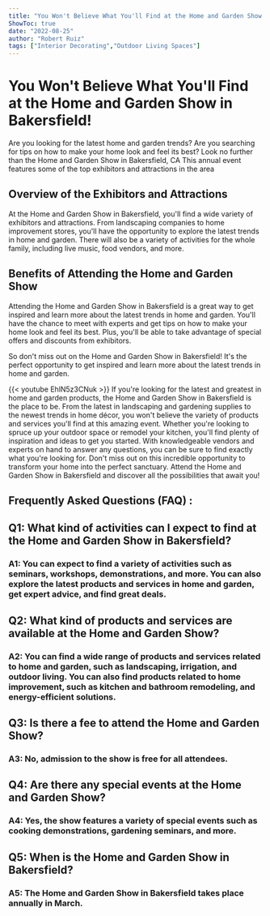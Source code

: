 ```yaml
---
title: "You Won't Believe What You'll Find at the Home and Garden Show in Bakersfield!"
ShowToc: true 
date: "2022-08-25"
author: "Robert Ruiz" 
tags: ["Interior Decorating","Outdoor Living Spaces"]
---
```

# You Won't Believe What You'll Find at the Home and Garden Show in Bakersfield!

Are you looking for the latest home and garden trends? Are you searching for tips on how to make your home look and feel its best? Look no further than the Home and Garden Show in Bakersfield, CA This annual event features some of the top exhibitors and attractions in the area

## Overview of the Exhibitors and Attractions

At the Home and Garden Show in Bakersfield, you'll find a wide variety of exhibitors and attractions. From landscaping companies to home improvement stores, you'll have the opportunity to explore the latest trends in home and garden. There will also be a variety of activities for the whole family, including live music, food vendors, and more.

## Benefits of Attending the Home and Garden Show

Attending the Home and Garden Show in Bakersfield is a great way to get inspired and learn more about the latest trends in home and garden. You'll have the chance to meet with experts and get tips on how to make your home look and feel its best. Plus, you'll be able to take advantage of special offers and discounts from exhibitors. 

So don't miss out on the Home and Garden Show in Bakersfield! It's the perfect opportunity to get inspired and learn more about the latest trends in home and garden.

{{< youtube EhlN5z3CNuk >}} 
If you're looking for the latest and greatest in home and garden products, the Home and Garden Show in Bakersfield is the place to be. From the latest in landscaping and gardening supplies to the newest trends in home décor, you won't believe the variety of products and services you'll find at this amazing event. Whether you're looking to spruce up your outdoor space or remodel your kitchen, you'll find plenty of inspiration and ideas to get you started. With knowledgeable vendors and experts on hand to answer any questions, you can be sure to find exactly what you're looking for. Don't miss out on this incredible opportunity to transform your home into the perfect sanctuary. Attend the Home and Garden Show in Bakersfield and discover all the possibilities that await you!

## Frequently Asked Questions (FAQ) :
<h2>Q1: What kind of activities can I expect to find at the Home and Garden Show in Bakersfield?</h2>

<h3>A1: You can expect to find a variety of activities such as seminars, workshops, demonstrations, and more. You can also explore the latest products and services in home and garden, get expert advice, and find great deals.</h3>

<h2>Q2: What kind of products and services are available at the Home and Garden Show?</h2>

<h3>A2: You can find a wide range of products and services related to home and garden, such as landscaping, irrigation, and outdoor living. You can also find products related to home improvement, such as kitchen and bathroom remodeling, and energy-efficient solutions.</h3>

<h2>Q3: Is there a fee to attend the Home and Garden Show?</h2>

<h3>A3: No, admission to the show is free for all attendees.</h3>

<h2>Q4: Are there any special events at the Home and Garden Show?</h2>

<h3>A4: Yes, the show features a variety of special events such as cooking demonstrations, gardening seminars, and more.</h3>

<h2>Q5: When is the Home and Garden Show in Bakersfield?</h2>

<h3>A5: The Home and Garden Show in Bakersfield takes place annually in March.</h3>



